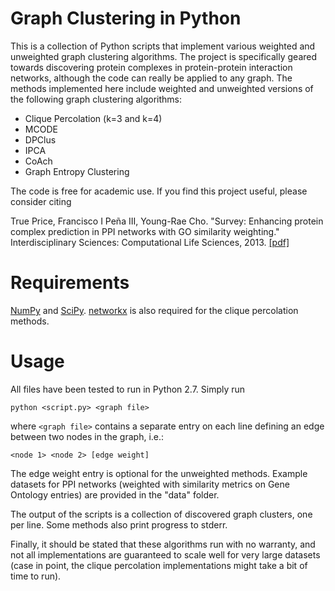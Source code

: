 Graph Clustering in Python
==========================

This is a collection of Python scripts that implement various weighted and
unweighted graph clustering algorithms. The project is specifically geared
towards discovering protein complexes in protein-protein interaction networks,
although the code can really be applied to any graph. The methods implemented
here include weighted and unweighted versions of the following graph clustering
algorithms:

* Clique Percolation (k=3 and k=4)
* MCODE
* DPClus
* IPCA
* CoAch
* Graph Entropy Clustering

The code is free for academic use. If you find this project useful, please
consider citing
  
True Price, Francisco I Peña III, Young-Rae Cho. "Survey: Enhancing
protein complex prediction in PPI networks with GO similarity weighting."
Interdisciplinary Sciences: Computational Life Sciences, 2013.
[[pdf]](http://cs.unc.edu/~jtprice/papers/price_pena_cho_2013.pdf)


Requirements
============

[NumPy](http://www.numpy.org) and [SciPy](http://www.scipy.org).
[networkx](https://networkx.github.io/) is also required for the clique
percolation methods.


Usage
=====

All files have been tested to run in Python 2.7. Simply run

	python <script.py> <graph file>

where `<graph file>` contains a separate entry on each line defining an edge 
between two nodes in the graph, i.e.:

	<node 1> <node 2> [edge weight]

The edge weight entry is optional for the unweighted methods. Example datasets
for PPI networks (weighted with similarity metrics on Gene Ontology entries) are
provided in the "data" folder.

The output of the scripts is a collection of discovered graph clusters, one per
line. Some methods also print progress to stderr.

Finally, it should be stated that these algorithms run with no warranty, and not
all implementations are guaranteed to scale well for very large datasets (case
in point, the clique percolation implementations might take a bit of time to
run).

